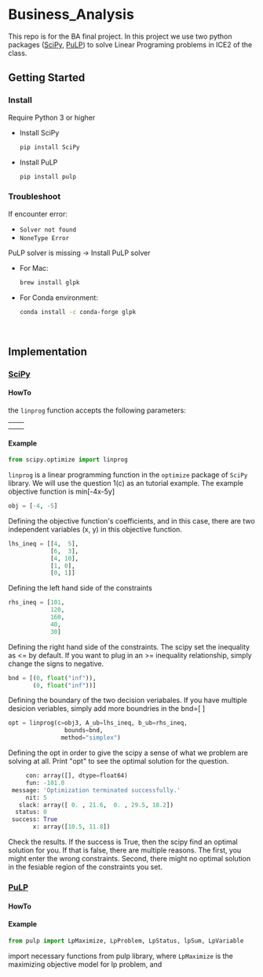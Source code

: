 # Business_Analysis

This repo is for the BA final project. In this project we use two python packages ([SciPy](https://www.scipy.org/), [PuLP](https://coin-or.github.io/pulp/)) to solve Linear Programing problems in ICE2 of the class. 
## Getting Started

### Install 
Require Python 3 or higher

- Install SciPy
    ``` bash
    pip install SciPy
    ```

- Install PuLP
    ```python
    pip install pulp
    ```

### Troubleshoot 
If encounter error: 
- `Solver not found`
- `NoneType Error` 

PuLP solver is missing -> Install PuLP solver 
- For Mac: 
    ```bash
    brew install glpk
    ```
- For Conda environment: 
    ```bash
    conda install -c conda-forge glpk
    ```

<br/>

## Implementation 

### [SciPy](https://www.scipy.org/)

#### HowTo
the `linprog` function accepts the following parameters: 

| | |
|-|-|
| | |
| | |

#### Example 

```Python
from scipy.optimize import linprog
```
`linprog` is a linear programming function in the `optimize` package of `SciPy` library. We will use the question 1(c) as an tutorial example. The example objective function is min[-4x-5y]


```python
obj = [-4, -5]
```
Defining the objective function's coefficients, and in this case, there are two independent variables (x, y) in this objective function. 
```python
lhs_ineq = [[4,  5], 
            [6,  3], 
            [4, 10], 
            [1, 0], 
            [0, 1]] 
```
Defining the left hand side of the constraints
```python
rhs_ineq = [101,            
            120,
            160, 
            40, 
            30] 
```
Defining the right hand side of the constraints. The scipy set the inequality as <= by default. If you want to plug in an >= inequality relationship, simply change the signs to negative.
```python
bnd = [(0, float("inf")),
       (0, float("inf"))]
```
Defining the boundary of the two decision veriabales. If you have multiple desicion veriables, simply add more boundries in the bnd=[ ]
```python
opt = linprog(c=obj3, A_ub=lhs_ineq, b_ub=rhs_ineq,
                bounds=bnd,
               method="simplex")
```
Defining the opt in order to give the scipy a sense of what we problem are solving at all. Print "opt" to see the optimal solution for the question.
```python
     con: array([], dtype=float64)
     fun: -101.0
 message: 'Optimization terminated successfully.'
     nit: 5
   slack: array([ 0. , 21.6,  0. , 29.5, 18.2])
  status: 0
 success: True
       x: array([10.5, 11.8])
```
Check the results. If the success is True, then the scipy find an optimal solution for you. If that is false, there are multiple reasons. The first, you might enter the wrong constraints. Second, there might no optimal solution in the fesiable region of the constraints you set.

### [PuLP](https://coin-or.github.io/pulp/)

#### HowTo


#### Example 
```python  
from pulp import LpMaximize, LpProblem, LpStatus, lpSum, LpVariable
```
import necessary functions from pulp library, where `LpMaximize` is the maximizing objective model for lp problem, and 

```python 

```